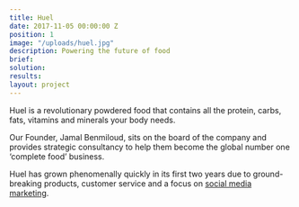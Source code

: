 ```yaml
---
title: Huel
date: 2017-11-05 00:00:00 Z
position: 1
image: "/uploads/huel.jpg"
description: Powering the future of food
brief: 
solution: 
results: 
layout: project
---
```


Huel is a revolutionary powdered food that contains all the protein, carbs, fats, vitamins and minerals your body needs.

Our Founder, Jamal Benmiloud, sits on the board of the company and provides strategic consultancy to help them become the global number one ‘complete food’ business. 

Huel has grown phenomenally quickly in its first two years due to ground-breaking products, customer service and a focus on [social media marketing](https://www.instagram.com/huel/).